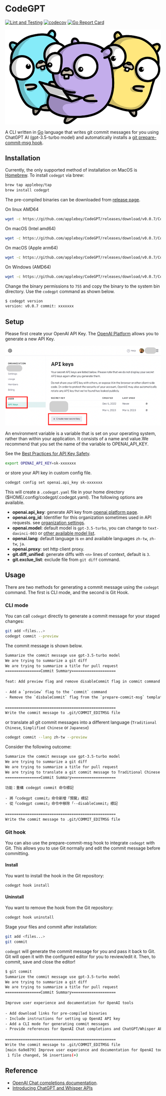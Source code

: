 # CodeGPT

[![Lint and Testing](https://github.com/appleboy/CodeGPT/actions/workflows/testing.yml/badge.svg?branch=main)](https://github.com/appleboy/CodeGPT/actions/workflows/testing.yml)
[![codecov](https://codecov.io/gh/appleboy/CodeGPT/branch/main/graph/badge.svg)](https://codecov.io/gh/appleboy/CodeGPT)
[![Go Report Card](https://goreportcard.com/badge/github.com/appleboy/CodeGPT)](https://goreportcard.com/report/github.com/appleboy/CodeGPT)

![cover](./images/cover.png)

A CLI written in [Go](https://go.dev) language that writes git commit messages for you using ChatGPT AI (gpt-3.5-turbo model) and automatically installs a [git prepare-commit-msg hook](https://git-scm.com/docs/githooks).

## Installation

Currently, the only supported method of installation on MacOS is [Homebrew](http://brew.sh/). To install `codegpt` via brew:

```sh
brew tap appleboy/tap
brew install codegpt
```

The pre-compiled binaries can be downloaded from [release page](https://github.com/appleboy/CodeGPT/releases).

On linux AMD64

```sh
wget -c https://github.com/appleboy/CodeGPT/releases/download/v0.0.7/CodeGPT-0.0.7-linux-amd64 -O codegpt
```

On macOS (Intel amd64)

```sh
wget -c https://github.com/appleboy/CodeGPT/releases/download/v0.0.7/CodeGPT-0.0.7-darwin-amd64 -O codegpt
```

On macOS (Apple arm64)

```sh
wget -c https://github.com/appleboy/CodeGPT/releases/download/v0.0.7/CodeGPT-0.0.7-darwin-arm64 -O codegpt
```

On Windows (AMD64)

```sh
wget -c https://github.com/appleboy/CodeGPT/releases/download/v0.0.7/CodeGPT-0.0.7-windows-amd64.exe -O codegpt.exe
```

Change the binary permissions to `755` and copy the binary to the system bin directory. Use the `codegpt` command as shown below.

```sh
$ codegpt version
version: v0.0.7 commit: xxxxxxx
```

## Setup

Please first create your OpenAI API Key. The [OpenAI Platform](https://platform.openai.com/account/api-keys) allows you to generate a new API Key.

![register](./images/register.png)

An environment variable is a variable that is set on your operating system, rather than within your application. It consists of a name and value.We recommend that you set the name of the variable to OPENAI_API_KEY.

See the [Best Practices for API Key Safety](https://help.openai.com/en/articles/5112595-best-practices-for-api-key-safety).

```sh
export OPENAI_API_KEY=sk-xxxxxxx
```

or store your API key in custom config file.

```sh
codegpt config set openai.api_key sk-xxxxxxx
```

This will create a `.codegpt.yaml` file in your home directory ($HOME/.config/codegpt/.codegpt.yaml). The following options are available.

* **openai.api_key**: generate API key from [openai platform page](https://platform.openai.com/account/api-keys).
* **openai.org_id**: Identifier for this organization sometimes used in API requests. see [organization settings](https://platform.openai.com/account/org-settings).
* **openai.model**: default model is `gpt-3.5-turbo`, you can change to `text-davinci-003` or [other available model list](https://github.com/appleboy/CodeGPT/blob/a75ed831ce30c5c593613b9c0792954586d7f399/openai/openai.go#L16-L29).
* **openai.lang**: default language is `en` and available languages `zh-tw`, `zh-tw`, `ja`.
* **openai.proxy**: set http client proxy.
* **git.diff_unified**: generate diffs with `<n>` lines of context, default is `3`.
* **git.exclue_list**: exclude file from `git diff` command.

## Usage

There are two methods for generating a commit message using the `codegpt` command. The first is CLI mode, and the second is Git Hook.

### CLI mode

You can call `codegpt` directly to generate a commit message for your staged changes:

```sh
git add <files...>
codegpt commit --preview
```

The commit message is shown below.

```sh
Summarize the commit message use gpt-3.5-turbo model
We are trying to summarize a git diff
We are trying to summarize a title for pull request
================Commit Summary====================

feat: Add preview flag and remove disableCommit flag in commit command and template file.

- Add a `preview` flag to the `commit` command
- Remove the `disbaleCommit` flag from the `prepare-commit-msg` template file

==================================================
Write the commit message to .git/COMMIT_EDITMSG file
```

or translate all git commit messages into a different language (`Traditional Chinese`, `Simplified Chinese` or `Japanese`)

```sh
codegpt commit --lang zh-tw --preview
```

Consider the following outcome:

```sh
Summarize the commit message use gpt-3.5-turbo model
We are trying to summarize a git diff
We are trying to summarize a title for pull request
We are trying to translate a git commit message to Traditional Chinese language
================Commit Summary====================

功能：重構 codegpt commit 命令標記

- 將「codegpt commit」命令新增「預覽」標記
- 從「codegpt commit」命令中移除「--disableCommit」標記

==================================================
Write the commit message to .git/COMMIT_EDITMSG file
```

### Git hook

You can also use the prepare-commit-msg hook to integrate `codegpt` with Git. This allows you to use Git normally and edit the commit message before committing.

#### Install

You want to install the hook in the Git repository:

```sh
codegpt hook install
```

#### Uninstall

You want to remove the hook from the Git repository:

```sh
codegpt hook uninstall
```

Stage your files and commit after installation:

```sh
git add <files...>
git commit
```

`codegpt` will generate the commit message for you and pass it back to Git. Git will open it with the configured editor for you to review/edit it. Then, to commit, save and close the editor!

```sh
$ git commit
Summarize the commit message use gpt-3.5-turbo model
We are trying to summarize a git diff
We are trying to summarize a title for pull request
================Commit Summary====================

Improve user experience and documentation for OpenAI tools

- Add download links for pre-compiled binaries
- Include instructions for setting up OpenAI API key
- Add a CLI mode for generating commit messages
- Provide references for OpenAI Chat completions and ChatGPT/Whisper APIs

==================================================
Write the commit message to .git/COMMIT_EDITMSG file
[main 6a9e879] Improve user experience and documentation for OpenAI tools
 1 file changed, 56 insertions(+)
```

## Reference

* [OpenAI Chat completions documentation](https://platform.openai.com/docs/guides/chat).
* [Introducing ChatGPT and Whisper APIs](https://openai.com/blog/introducing-chatgpt-and-whisper-apis)
